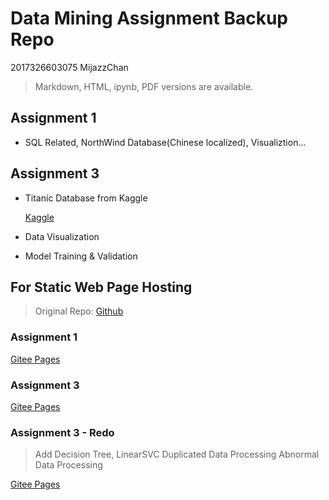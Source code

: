 # Data Mining Assignment Backup Repo

2017326603075   MijazzChan

> Markdown, HTML, ipynb, PDF versions are available.

## Assignment 1

+ SQL Related, NorthWind Database(Chinese localized), Visualiztion...

## Assignment 3

+ Titanic Database from Kaggle

  [Kaggle](https://www.kaggle.com/c/titanic)

+ Data Visualization 

+ Model Training & Validation

## For Static Web Page Hosting

> Original Repo: [Github](https://github.com/MijazzChan/DataMiningAssignment)

### Assignment 1

[Gitee Pages](https://mijazzchan.gitee.io/dataminingassignment/Assignment1/DataMiningAssignment1.html)

### Assignment  3

[Gitee Pages](https://mijazzchan.gitee.io/dataminingassignment/Assignment3/DataMiningAssignment3.html)

### Assignment 3 - Redo
> Add Decision Tree, LinearSVC
> Duplicated Data Processing
> Abnormal Data Processing

[Gitee Pages](https://mijazzchan.gitee.io/dataminingassignment/Assignment3/DataMiningAssignment3-Redo.html)
